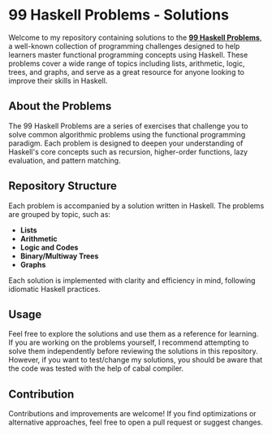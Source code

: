 # 99 Haskell Problems - Solutions

Welcome to my repository containing solutions to the [**99 Haskell Problems**](https://wiki.haskell.org/H-99:_Ninety-Nine_Haskell_Problems), a well-known collection of programming challenges designed to help learners master functional programming concepts using Haskell. These problems cover a wide range of topics including lists, arithmetic, logic, trees, and graphs, and serve as a great resource for anyone looking to improve their skills in Haskell.

## About the Problems

The 99 Haskell Problems are a series of exercises that challenge you to solve common algorithmic problems using the functional programming paradigm. Each problem is designed to deepen your understanding of Haskell's core concepts such as recursion, higher-order functions, lazy evaluation, and pattern matching.

## Repository Structure

Each problem is accompanied by a solution written in Haskell. The problems are grouped by topic, such as:

- **Lists** <br>
- **Arithmetic**
- **Logic and Codes**
- **Binary/Multiway Trees**
- **Graphs**

Each solution is implemented with clarity and efficiency in mind, following idiomatic Haskell practices.

## Usage

Feel free to explore the solutions and use them as a reference for learning. If you are working on the problems yourself, I recommend attempting to solve them independently before reviewing the solutions in this repository. However, if you want to test/change my solutions, you should be aware that the code was tested with the help of cabal compiler.

## Contribution

Contributions and improvements are welcome! If you find optimizations or alternative approaches, feel free to open a pull request or suggest changes.
